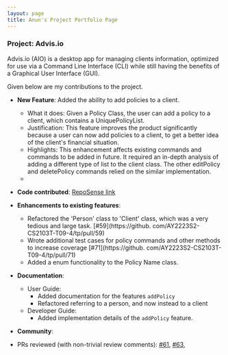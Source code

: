 ```yaml
---
layout: page
title: Anun's Project Portfolio Page
---
```


### Project: Advis.io

Advis.io (AIO) is a desktop app for managing clients information, optimized for use via a Command Line Interface (CLI) while still having the benefits of a Graphical User Interface (GUI).

Given below are my contributions to the project.

* **New Feature**: Added the ability to add policies to a client.
    * What it does: Given a Policy Class, the user can add a policy to a client, which contains a UniquePolicyList.
    * Justification: This feature improves the product significantly because a user can now add policies to a client,
      to get a better idea of the client's financial situation.
    * Highlights: This enhancement affects existing commands and commands to be added in future. It required an 
      in-depth analysis of adding a different type of list to the client class. The other editPolicy and 
      deletePolicy commands relied on the similar implementation.
    * 

* **Code contributed**: [RepoSense link](https://nus-cs2103-ay2223s2.github.io/tp-dashboard/?search=anunayajoshi&breakdown=true)


* **Enhancements to existing features**:
    * Refactored the 'Person' class to 'Client' class, which was a very tedious and large task. [\#59](https://github.
      com/AY2223S2-CS2103T-T09-4/tp/pull/59)
    * Wrote additional test cases for policy commands and other methods to increase coverage [\#71](https://github.
      com/AY2223S2-CS2103T-T09-4/tp/pull/71)
    * Added a enum functionality to the Policy Name class.

* **Documentation**:
    * User Guide:
        * Added documentation for the features `addPolicy`
        * Refactored referring to a person, and now instead to a client
    * Developer Guide:
        * Added implementation details of the `addPolicy` feature.

* **Community**:
* PRs reviewed (with non-trivial review comments): [\#61](https://github.com/AY2223S2-CS2103T-T09-4/tp/pull/61), 
  [\#63](https://github.com/AY2223S2-CS2103T-T09-4/tp/pull/63), 

